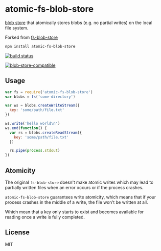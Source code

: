 # atomic-fs-blob-store

[blob store](https://github.com/maxogden/abstract-blob-store) that atomically stores blobs (e.g. no partial writes) on the local file system.

Forked from [fs-blob-store](https://github.com/maxogden/fs-blob-store)

```sh
npm install atomic-fs-blob-store
```

[![build status](http://img.shields.io/travis/blockai/atomic-fs-blob-store.svg?style=flat)](http://travis-ci.org/atomic/atomic-fs-blob-store)

[![blob-store-compatible](https://raw.githubusercontent.com/maxogden/abstract-blob-store/master/badge.png)](https://github.com/maxogden/abstract-blob-store)

## Usage

``` js
var fs = require('atomic-fs-blob-store')
var blobs = fs('some-directory')

var ws = blobs.createWriteStream({
  key: 'some/path/file.txt'
})

ws.write('hello world\n')
ws.end(function() {
  var rs = blobs.createReadStream({
    key: 'some/path/file.txt'
  })

  rs.pipe(process.stdout)
})
```

## Atomicity

The original `fs-blob-store` doesn't make atomic writes which may lead
to partially written files when an error occurs or if the process
crashes.

`atomic-fs-blob-store` guarantees write atomicity, which means that if
your process crashes in the middle of a write, the file won't be written
at all.

Which mean that a key only starts to exist and becomes available for
reading once a write is fully completed.

## License

MIT
